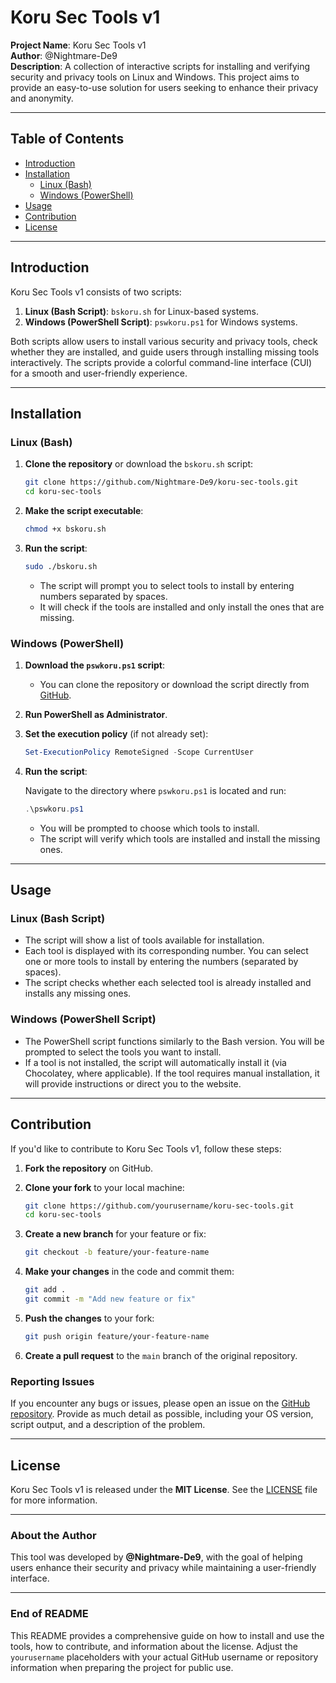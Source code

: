 # Koru Sec Tools v1

**Project Name**: Koru Sec Tools v1  
**Author**: @Nightmare-De9  
**Description**: A collection of interactive scripts for installing and verifying security and privacy tools on Linux and Windows. This project aims to provide an easy-to-use solution for users seeking to enhance their privacy and anonymity.

---

## Table of Contents

- [Introduction](#introduction)
- [Installation](#installation)
  - [Linux (Bash)](#linux-bash)
  - [Windows (PowerShell)](#windows-powershell)
- [Usage](#usage)
- [Contribution](#contribution)
- [License](#license)

---

## Introduction

Koru Sec Tools v1 consists of two scripts:
1. **Linux (Bash Script)**: `bskoru.sh` for Linux-based systems.
2. **Windows (PowerShell Script)**: `pswkoru.ps1` for Windows systems.

Both scripts allow users to install various security and privacy tools, check whether they are installed, and guide users through installing missing tools interactively. The scripts provide a colorful command-line interface (CUI) for a smooth and user-friendly experience.

---

## Installation

### Linux (Bash)

1. **Clone the repository** or download the `bskoru.sh` script:

   ```bash
   git clone https://github.com/Nightmare-De9/koru-sec-tools.git
   cd koru-sec-tools
   ```

2. **Make the script executable**:

   ```bash
   chmod +x bskoru.sh
   ```

3. **Run the script**:

   ```bash
   sudo ./bskoru.sh
   ```

   - The script will prompt you to select tools to install by entering numbers separated by spaces.
   - It will check if the tools are installed and only install the ones that are missing.

### Windows (PowerShell)

1. **Download the `pswkoru.ps1` script**:

   - You can clone the repository or download the script directly from [GitHub](https://github.com/Nightmare-De9/koru-sec-tools).

2. **Run PowerShell as Administrator**.

3. **Set the execution policy** (if not already set):

   ```powershell
   Set-ExecutionPolicy RemoteSigned -Scope CurrentUser
   ```

4. **Run the script**:

   Navigate to the directory where `pswkoru.ps1` is located and run:

   ```powershell
   .\pswkoru.ps1
   ```

   - You will be prompted to choose which tools to install.
   - The script will verify which tools are installed and install the missing ones.

---

## Usage

### Linux (Bash Script)

- The script will show a list of tools available for installation.
- Each tool is displayed with its corresponding number. You can select one or more tools to install by entering the numbers (separated by spaces).
- The script checks whether each selected tool is already installed and installs any missing ones.

### Windows (PowerShell Script)

- The PowerShell script functions similarly to the Bash version. You will be prompted to select the tools you want to install.
- If a tool is not installed, the script will automatically install it (via Chocolatey, where applicable). If the tool requires manual installation, it will provide instructions or direct you to the website.

---

## Contribution

If you'd like to contribute to Koru Sec Tools v1, follow these steps:

1. **Fork the repository** on GitHub.
2. **Clone your fork** to your local machine:

   ```bash
   git clone https://github.com/yourusername/koru-sec-tools.git
   cd koru-sec-tools
   ```

3. **Create a new branch** for your feature or fix:

   ```bash
   git checkout -b feature/your-feature-name
   ```

4. **Make your changes** in the code and commit them:

   ```bash
   git add .
   git commit -m "Add new feature or fix"
   ```

5. **Push the changes** to your fork:

   ```bash
   git push origin feature/your-feature-name
   ```

6. **Create a pull request** to the `main` branch of the original repository.

### Reporting Issues

If you encounter any bugs or issues, please open an issue on the [GitHub repository](https://github.com/Nightmare-De9/koru-sec-tools/issues). Provide as much detail as possible, including your OS version, script output, and a description of the problem.

---

## License

Koru Sec Tools v1 is released under the **MIT License**. See the [LICENSE](LICENSE) file for more information.

---

### About the Author

This tool was developed by **@Nightmare-De9**, with the goal of helping users enhance their security and privacy while maintaining a user-friendly interface.

--- 

### End of README

This README provides a comprehensive guide on how to install and use the tools, how to contribute, and information about the license. Adjust the `yourusername` placeholders with your actual GitHub username or repository information when preparing the project for public use.
